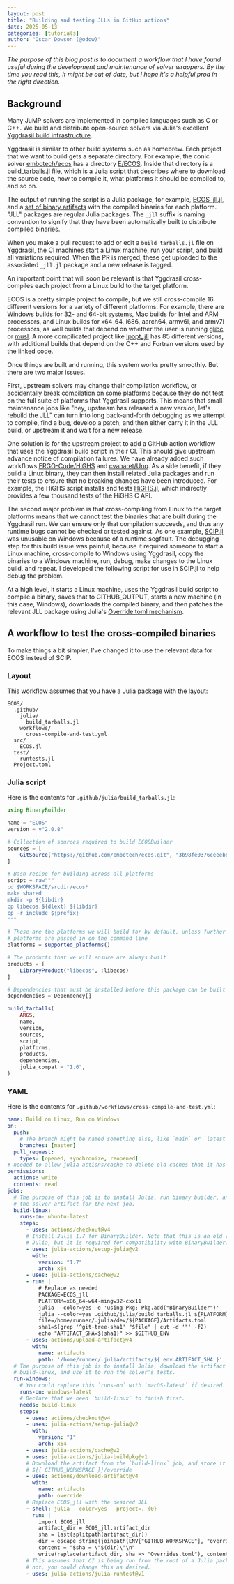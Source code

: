 ```yaml
---
layout: post
title: "Building and testing JLLs in GitHub actions"
date: 2025-05-13
categories: [tutorials]
author: "Oscar Dowson (@odow)"
---
```


_The purpose of this blog post is to document a workflow that I have found
useful during the development and maintenance of solver wrappers. By the time
you read this, it might be out of date, but I hope it's a helpful prod in the
right direction._

## Background

Many JuMP solvers are implemented in compiled languages such as C or C++. We
build and distribute open-source solvers via Julia's excellent
[Yggdrasil build infrastructure](https://github.com/JuliaPackaging/Yggdrasil).

Yggdrasil is similar to other build systems such as homebrew. Each project that
we want to build gets a separate directory. For example, the conic solver
[embotech/ecos](https://github.com/embotech/ecos) has a directory [E/ECOS](https://github.com/JuliaPackaging/Yggdrasil/blob/master/E/ECOS).
Inside that directory is a [build_tarballs.jl](https://github.com/JuliaPackaging/Yggdrasil/blob/master/E/ECOS/build_tarballs.jl)
file, which is a Julia script that describes where to download the source code,
how to compile it, what platforms it should be compiled to, and so on.

The output of running the script is a Julia package, for example, [ECOS_jll.jl](https://github.com/JuliaBinaryWrappers/ECOS_jll.jl),
and a [set of binary artifacts](https://github.com/JuliaBinaryWrappers/ECOS_jll.jl/releases/tag/ECOS-v200.0.800%2B0)
with the compiled binaries for each platform. "JLL" packages are regular Julia
packages. The `_jll` suffix is naming convention to signify that they have been
automatically built to distribute compiled binaries.

When you make a pull request to add or edit a `build_tarballs.jl` file on
Yggdrasil, the CI machines start a Linux machine, run your script, and build all
variations required. When the PR is merged, these get uploaded to the associated
`_jll.jl` package and a new release is tagged.

An important point that will soon be relevant is that Yggdrasil cross-compiles
each project from a Linux build to the target platform.

ECOS is a pretty simple project to compile, but we still cross-compile 16
different versions for a variety of different platforms. For example, there are
Windows builds for 32- and 64-bit systems, Mac builds for Intel and ARM
processors, and Linux builds for x64_64, i686, aarch64, armv6l, and armv7l
processors, as well builds that depend on whether the user is running
[glibc](https://en.wikipedia.org/wiki/Glibc) or [musl](https://en.wikipedia.org/wiki/Musl).
A more compilicated project like [Ipopt_jll](https://github.com/JuliaBinaryWrappers/Ipopt_jll.jl)
has 85 different versions, with additional builds that depend on the C++ and
Fortran versions used by the linked code.

Once things are built and running, this system works pretty smoothly. But there
are two major issues.

First, upstream solvers may change their compilation workflow, or accidentally
break compilation on some platforms because they do not test on the full suite
of platforms that Yggdrasil supports. This means that small maintenance jobs
like "hey, upstream has released a new version, let's rebuild the JLL" can turn
into long back-and-forth debugging as we attempt to compile, find a bug, develop
a patch, and then either carry it in the JLL build, or upstream it and wait for
a new release.

One solution is for the upstream project to add a GitHub action workflow that
uses the Yggdrasil build script in their CI. This should give upstream advance
notice of compilation failures.  We have already added such workflows [ERGO-Code/HiGHS](https://github.com/ERGO-Code/HiGHS/blob/latest/.github/workflows/julia-tests-ubuntu.yml)
and [cvanaret/Uno](https://github.com/cvanaret/Uno/blob/main/.github/workflows/julia-tests-ubuntu.yml).
As a side benefit, if they build a Linux binary, they can then install related
Julia packages and run their tests to ensure that no breaking changes have been
introduced. For example, the HiGHS script installs and tests [HiGHS.jl](https://github.com/jump-dev/HiGHS.jl),
which indirectly provides a few thousand tests of the HiGHS C API.

The second major problem is that cross-compiling from Linux to the target
platforms means that we cannot test the binaries that are built during the
Yggdrasil run. We can ensure only that compilation succeeds, and thus any
runtime bugs cannot be checked or tested against. As one example, [SCIP.jl](https://github.com/scipopt/SCIP.jl)
was unusable on Windows because of a runtime segfault. The debugging step for
this build issue was painful, because it required someone to start a Linux
machine, cross-compile to Windows using Yggdrasil, copy the binaries to a
Windows machine, run, debug, make changes to the Linux build, and repeat. I
developed the following script for use in SCIP.jl to help debug the problem.

At a high level, it starts a Linux machine, uses the Yggdrasil build script to
compile a binary, saves that to GITHUB_OUTPUT, starts a new machine (in this
case, Windows), downloads the compiled binary, and then patches the relevant
JLL package using Julia's [Override.toml mechanism](https://jump.dev/JuMP.jl/stable/developers/custom_solver_binaries/).

## A workflow to test the cross-compiled binaries

To make things a bit simpler, I've changed it to use the relevant data for ECOS
instead of SCIP.

### Layout

This workflow assumes that you have a Julia package with the layout:

```
ECOS/
  .github/
    julia/
      build_tarballs.jl
    workflows/
      cross-compile-and-test.yml
  src/
    ECOS.jl
  test/
    runtests.jl
  Project.toml
```

### Julia script

Here is the contents for `.github/julia/build_tarballs.jl`:

```julia
using BinaryBuilder

name = "ECOS"
version = v"2.0.8"

# Collection of sources required to build ECOSBuilder
sources = [
    GitSource("https://github.com/embotech/ecos.git", "3b98fe0376ceeeb8310a06694b0a84ac59920f3f")
]

# Bash recipe for building across all platforms
script = raw"""
cd $WORKSPACE/srcdir/ecos*
make shared
mkdir -p ${libdir}
cp libecos.${dlext} ${libdir}
cp -r include ${prefix}
"""

# These are the platforms we will build for by default, unless further
# platforms are passed in on the command line
platforms = supported_platforms()

# The products that we will ensure are always built
products = [
    LibraryProduct("libecos", :libecos)
]

# Dependencies that must be installed before this package can be built
dependencies = Dependency[]

build_tarballs(
    ARGS,
    name,
    version,
    sources,
    script,
    platforms,
    products,
    dependencies,
    julia_compat = "1.6",
)
```

### YAML

Here is the contents for `.github/workflows/cross-compile-and-test.yml`:

````yaml
name: Build on Linux, Run on Windows
on:
  push:
    # The branch might be named something else, like `main` or `latest`
    branches: [master]
  pull_request:
    types: [opened, synchronize, reopened]
# needed to allow julia-actions/cache to delete old caches that it has created
permissions:
  actions: write
  contents: read
jobs:
  # The purpose of this job is to install Julia, run binary builder, and store
  # the solver artifact for the next job.
  build-linux:
    runs-on: ubuntu-latest
    steps:
      - uses: actions/checkout@v4
      # Install Julia 1.7 for BinaryBuilder. Note that this is an old version of
      # Julia, but it is required for compatibility with BinaryBuilder.
      - uses: julia-actions/setup-julia@v2
        with:
          version: "1.7"
          arch: x64
      - uses: julia-actions/cache@v2
      - run: |
          # Replace as needed
          PACKAGE=ECOS_jll
          PLATFORM=x86_64-w64-mingw32-cxx11
          julia --color=yes -e 'using Pkg; Pkg.add("BinaryBuilder")'
          julia --color=yes .github/julia/build_tarballs.jl ${PLATFORM} --verbose --deploy=local
          file=/home/runner/.julia/dev/${PACKAGE}/Artifacts.toml
          sha1=$(grep '^git-tree-sha1' "$file" | cut -d '"' -f2)
          echo "ARTIFACT_SHA=${sha1}" >> $GITHUB_ENV
      - uses: actions/upload-artifact@v4
        with:
          name: artifacts
          path: '/home/runner/.julia/artifacts/${ env.ARTIFACT_SHA }'
  # The purpose of this job is to install Julia, download the artifact from
  # build-linux, and use it to run the solver's tests.
  run-windows:
    # You could replace this `runs-on` with `macOS-latest` if desired.
    runs-on: windows-latest
    # Declare that we need `build-linux` to finish first.
    needs: build-linux
    steps:
      - uses: actions/checkout@v4
      - uses: julia-actions/setup-julia@v2
        with:
          version: "1"
          arch: x64
      - uses: julia-actions/cache@v2
      - uses: julia-actions/julia-buildpkg@v1
      # Download the artifact from the `build-linux` job, and store it in
      # ${{ GITHUB_WORKSPACE }}/override
      - uses: actions/download-artifact@v4
        with:
          name: artifacts
          path: override
      # Replace ECOS_jll with the desired JLL
      - shell: julia --color=yes --project=. {0}
        run: |
          import ECOS_jll
          artifact_dir = ECOS_jll.artifact_dir
          sha = last(splitpath(artifact_dir))
          dir = escape_string(joinpath(ENV["GITHUB_WORKSPACE"], "override"))
          content = "$sha = \"$(dir)\"\n"
          write(replace(artifact_dir, sha => "Overrides.toml"), content)
      # This assumes that CI is being run from the root of a Julia package. If
      # not, you could change this as desired.
      - uses: julia-actions/julia-runtest@v1
````

